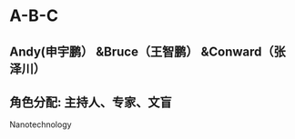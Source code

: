 # A-B-C
Andy(申宇鹏） &Bruce（王智鹏） &Conward（张泽川）
----------------------------------------------------- 
角色分配: 主持人、专家、文盲
-----------------------------------------------------
Nanotechnology 
